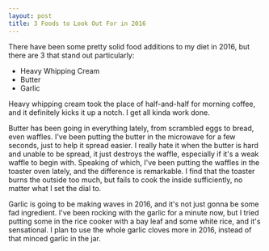 ```yaml
---
layout: post
title: 3 Foods to Look Out For in 2016
---
```

There have been some pretty solid food additions to my diet in 2016, but there are 3 that stand out particularly:

  - Heavy Whipping Cream
  - Butter
  - Garlic

Heavy whipping cream took the place of half-and-half for morning  coffee, and it definitely kicks it up a notch.  I get all kinda work done.

Butter has been going in everything lately, from scrambled eggs to bread, even waffles.  I've been putting the butter in the microwave for a few seconds, just to help it spread easier.  I really hate it when the butter is hard and unable to be spread, it just destroys the waffle, especially if it's a weak waffle to begin with.  Speaking of which, I've been putting the waffles in the toaster oven lately, and the difference is remarkable.  I find that the toaster burns the outside too much, but fails to cook the inside sufficiently, no matter what I set the dial to.

Garlic is going to be making waves in 2016, and it's not just gonna be some fad ingredient.  I've been rocking with the garlic for a minute now, but I tried putting some in the rice cooker with a bay leaf and some white rice, and it's sensational.  I plan to use the whole garlic cloves more in 2016, instead of that minced garlic in the jar.
